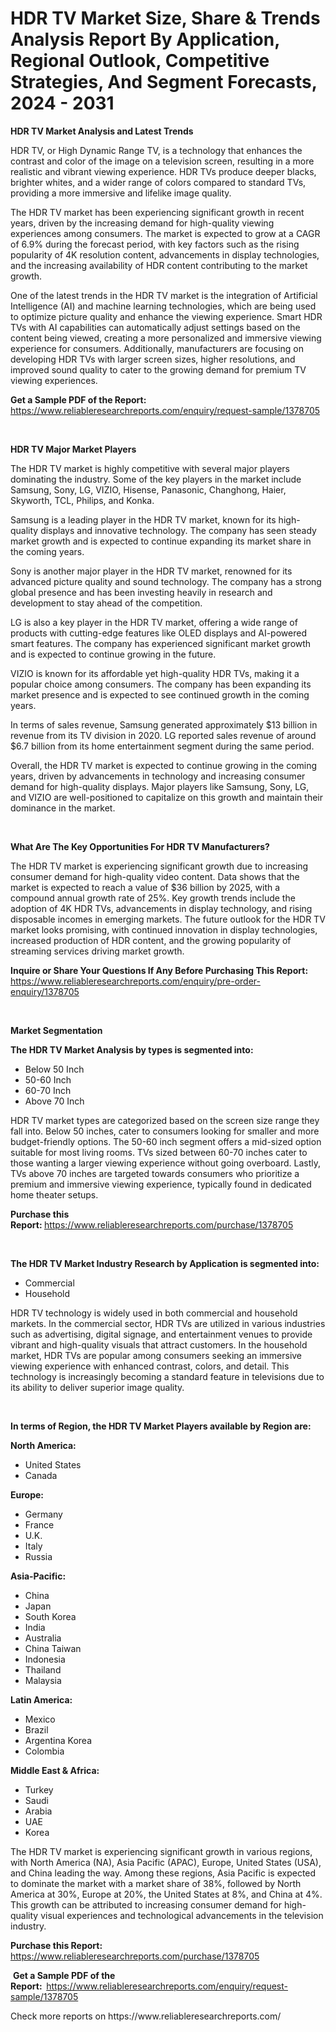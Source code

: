 <p><h1>HDR TV Market Size, Share & Trends Analysis Report By Application, Regional Outlook, Competitive Strategies, And Segment Forecasts, 2024 - 2031</h1></p><p><strong>HDR TV Market Analysis and Latest Trends</strong></p>
<p><p>HDR TV, or High Dynamic Range TV, is a technology that enhances the contrast and color of the image on a television screen, resulting in a more realistic and vibrant viewing experience. HDR TVs produce deeper blacks, brighter whites, and a wider range of colors compared to standard TVs, providing a more immersive and lifelike image quality.</p><p>The HDR TV market has been experiencing significant growth in recent years, driven by the increasing demand for high-quality viewing experiences among consumers. The market is expected to grow at a CAGR of 6.9% during the forecast period, with key factors such as the rising popularity of 4K resolution content, advancements in display technologies, and the increasing availability of HDR content contributing to the market growth.</p><p>One of the latest trends in the HDR TV market is the integration of Artificial Intelligence (AI) and machine learning technologies, which are being used to optimize picture quality and enhance the viewing experience. Smart HDR TVs with AI capabilities can automatically adjust settings based on the content being viewed, creating a more personalized and immersive viewing experience for consumers. Additionally, manufacturers are focusing on developing HDR TVs with larger screen sizes, higher resolutions, and improved sound quality to cater to the growing demand for premium TV viewing experiences.</p></p>
<p><strong>Get a Sample PDF of the Report:&nbsp;</strong> <a href="https://www.reliableresearchreports.com/enquiry/request-sample/1378705">https://www.reliableresearchreports.com/enquiry/request-sample/1378705</a></p>
<p>&nbsp;</p>
<p><strong>HDR TV Major Market Players</strong></p>
<p><p>The HDR TV market is highly competitive with several major players dominating the industry. Some of the key players in the market include Samsung, Sony, LG, VIZIO, Hisense, Panasonic, Changhong, Haier, Skyworth, TCL, Philips, and Konka.</p><p>Samsung is a leading player in the HDR TV market, known for its high-quality displays and innovative technology. The company has seen steady market growth and is expected to continue expanding its market share in the coming years.</p><p>Sony is another major player in the HDR TV market, renowned for its advanced picture quality and sound technology. The company has a strong global presence and has been investing heavily in research and development to stay ahead of the competition.</p><p>LG is also a key player in the HDR TV market, offering a wide range of products with cutting-edge features like OLED displays and AI-powered smart features. The company has experienced significant market growth and is expected to continue growing in the future.</p><p>VIZIO is known for its affordable yet high-quality HDR TVs, making it a popular choice among consumers. The company has been expanding its market presence and is expected to see continued growth in the coming years.</p><p>In terms of sales revenue, Samsung generated approximately $13 billion in revenue from its TV division in 2020. LG reported sales revenue of around $6.7 billion from its home entertainment segment during the same period.</p><p>Overall, the HDR TV market is expected to continue growing in the coming years, driven by advancements in technology and increasing consumer demand for high-quality displays. Major players like Samsung, Sony, LG, and VIZIO are well-positioned to capitalize on this growth and maintain their dominance in the market.</p></p>
<p>&nbsp;</p>
<p><strong>What Are The Key Opportunities For HDR TV Manufacturers?</strong></p>
<p><p>The HDR TV market is experiencing significant growth due to increasing consumer demand for high-quality video content. Data shows that the market is expected to reach a value of $36 billion by 2025, with a compound annual growth rate of 25%. Key growth trends include the adoption of 4K HDR TVs, advancements in display technology, and rising disposable incomes in emerging markets. The future outlook for the HDR TV market looks promising, with continued innovation in display technologies, increased production of HDR content, and the growing popularity of streaming services driving market growth.</p></p>
<p><strong>Inquire or Share Your Questions If Any Before Purchasing This Report:</strong> <a href="https://www.reliableresearchreports.com/enquiry/pre-order-enquiry/1378705">https://www.reliableresearchreports.com/enquiry/pre-order-enquiry/1378705</a></p>
<p>&nbsp;</p>
<p><strong>Market Segmentation</strong></p>
<p><strong>The HDR TV Market Analysis by types is segmented into:</strong></p>
<p><ul><li>Below 50 Inch</li><li>50-60 Inch</li><li>60-70 Inch</li><li>Above 70 Inch</li></ul></p>
<p><p>HDR TV market types are categorized based on the screen size range they fall into. Below 50 inches, cater to consumers looking for smaller and more budget-friendly options. The 50-60 inch segment offers a mid-sized option suitable for most living rooms. TVs sized between 60-70 inches cater to those wanting a larger viewing experience without going overboard. Lastly, TVs above 70 inches are targeted towards consumers who prioritize a premium and immersive viewing experience, typically found in dedicated home theater setups.</p></p>
<p><strong>Purchase this Report:&nbsp;</strong><a href="https://www.reliableresearchreports.com/purchase/1378705">https://www.reliableresearchreports.com/purchase/1378705</a></p>
<p>&nbsp;</p>
<p><strong>The HDR TV Market Industry Research by Application is segmented into:</strong></p>
<p><ul><li>Commercial</li><li>Household</li></ul></p>
<p><p>HDR TV technology is widely used in both commercial and household markets. In the commercial sector, HDR TVs are utilized in various industries such as advertising, digital signage, and entertainment venues to provide vibrant and high-quality visuals that attract customers. In the household market, HDR TVs are popular among consumers seeking an immersive viewing experience with enhanced contrast, colors, and detail. This technology is increasingly becoming a standard feature in televisions due to its ability to deliver superior image quality.</p></p>
<p>&nbsp;</p>
<p><strong>In terms of Region, the HDR TV Market Players available by Region are:</strong></p>
<p>
    <p> <strong> North America: </strong>
        <ul>
            <li>United States</li>
            <li>Canada</li>
        </ul>
        </p> 
    <p> <strong> Europe: </strong>
        <ul>
            <li>Germany</li>
            <li>France</li>
            <li>U.K.</li>
            <li>Italy</li>
            <li>Russia</li>
        </ul>
        </p> 
    <p> <strong> Asia-Pacific: </strong>
        <ul>
            <li>China</li>
            <li>Japan</li>
            <li>South Korea</li>
            <li>India</li>
            <li>Australia</li>
            <li>China Taiwan</li>
            <li>Indonesia</li>
            <li>Thailand</li>
            <li>Malaysia</li>
        </ul>
        </p> 
    <p> <strong> Latin America: </strong>
        <ul>
            <li>Mexico</li>
            <li>Brazil</li>
            <li>Argentina Korea</li>
            <li>Colombia</li>
        </ul>
        </p> 
    <p> <strong> Middle East & Africa: </strong>
        <ul>
            <li>Turkey</li>
            <li>Saudi</li>
            <li>Arabia</li>
            <li>UAE</li>
            <li>Korea</li>
        </ul>
    </p>
    </p>
<p><p>The HDR TV market is experiencing significant growth in various regions, with North America (NA), Asia Pacific (APAC), Europe, United States (USA), and China leading the way. Among these regions, Asia Pacific is expected to dominate the market with a market share of 38%, followed by North America at 30%, Europe at 20%, the United States at 8%, and China at 4%. This growth can be attributed to increasing consumer demand for high-quality visual experiences and technological advancements in the television industry.</p></p>
<p><strong>Purchase this Report: </strong><a href="https://www.reliableresearchreports.com/purchase/1378705">https://www.reliableresearchreports.com/purchase/1378705</a></p>
<p>&nbsp;<strong>Get a Sample PDF of the Report:&nbsp;&nbsp;</strong><a href="https://www.reliableresearchreports.com/enquiry/request-sample/1378705">https://www.reliableresearchreports.com/enquiry/request-sample/1378705</a></p>
<p><strong></strong></p>
<p>Check more reports on https://www.reliableresearchreports.com/</p>